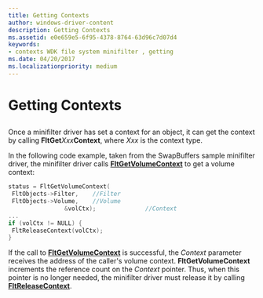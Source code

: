 ```yaml
---
title: Getting Contexts
author: windows-driver-content
description: Getting Contexts
ms.assetid: e0e659e5-6f95-4378-8764-63d96c7d07d4
keywords:
- contexts WDK file system minifilter , getting
ms.date: 04/20/2017
ms.localizationpriority: medium
---
```


# Getting Contexts


## <span id="ddk_registering_the_minifilter_if"></span><span id="DDK_REGISTERING_THE_MINIFILTER_IF"></span>


Once a minifilter driver has set a context for an object, it can get the context by calling **FltGet***Xxx***Context**, where *Xxx* is the context type.

In the following code example, taken from the SwapBuffers sample minifilter driver, the minifilter driver calls [**FltGetVolumeContext**](https://msdn.microsoft.com/library/windows/hardware/ff543189) to get a volume context:

```cpp
status = FltGetVolumeContext(
 FltObjects->Filter,    //Filter
 FltObjects->Volume,    //Volume
                &volCtx);              //Context
...
if (volCtx != NULL) {
 FltReleaseContext(volCtx);
}
```

If the call to [**FltGetVolumeContext**](https://msdn.microsoft.com/library/windows/hardware/ff543189) is successful, the *Context* parameter receives the address of the caller's volume context. **FltGetVolumeContext** increments the reference count on the *Context* pointer. Thus, when this pointer is no longer needed, the minifilter driver must release it by calling [**FltReleaseContext**](https://msdn.microsoft.com/library/windows/hardware/ff544314).

 

 




